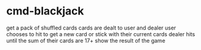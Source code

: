 # cmd-blackjack

get a pack of shuffled cards
cards are dealt to user and dealer
user chooses to hit to get a new card or stick with their current cards
dealer hits until the sum of their cards are 17+
show the result of the game
